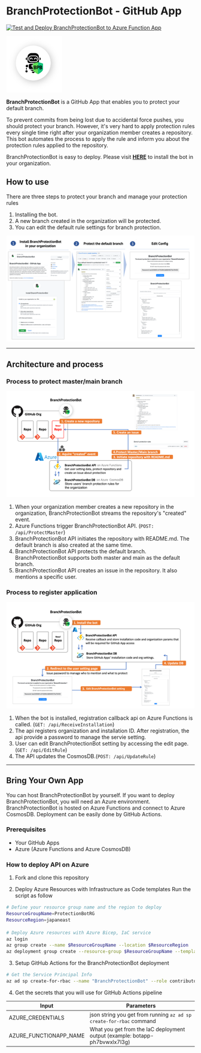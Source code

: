# BranchProtectionBot - GitHub App

[![Test and Deploy BranchProtectionBot to Azure Function App](https://github.com/yuhattor/BranchProtectionBot/actions/workflows/main.yml/badge.svg)](https://github.com/yuhattor/BranchProtectionBot/actions/workflows/main.yml)

<img src="./contents/bot.png" width="150px">

**BranchProtectionBot** is a GitHub App that enables you to protect your default branch.

To prevent commits from being lost due to accidental force pushes, you should protect your branch. However, it's very hard to apply protection rules every single time right after your organization member creates a repository. This bot automates the process to apply the rule and inform you about the protection rules applied to the repository.

BranchProtectionBot is easy to deploy. Please visit **[HERE](https://github.com/apps/BranchProtectionBot)** to install the bot in your organization.

## How to use

There are three steps to protect your branch and manage your protection rules

1. Installing the bot.
2. A new branch created in the organization will be protected.
3. You can edit the default rule settings for branch protection.

![](./contents/installation.png)

---

## Architecture and process

### Process to protect master/main branch

![](./contents/protection-diagram.png)

1. When your organization member creates a new repository in the organization, BranchProtectionBot streams the repository's "created" event.
2. Azure Functions trigger BranchProtectionBot API. (```POST: /api/ProtectMaster```)
3. BranchProtectionBot API initiates the repository with README.md. The default branch is also created at the same time.
4. BranchProtectionBot API protects the default branch. BranchProtectionBot supports both master and main as the default branch.
5. BranchProtectionBot API creates an issue in the repository. It also mentions a specific user.

### Process to register application

![](./contents/registration-diagram.png)

1. When the bot is installed, registration callback api on Azure Functions is called. (```GET: /api/ReceiveInstallation```)
2. The api registers organization and installation ID. After registration, the api provide a password to manage the servie setting.
3. User can edit BranchProtectionBot setting by accessing the edit page.(```GET: /api/EditRule```)
4. The API updates the CosmosDB.(```POST: /api/UpdateRule```)

---

## Bring Your Own App

You can host BranchProtectionBot by yourself. If you want to deploy BranchProtectionBot, you will need an Azure environment. BranchProtectionBot is hosted on Azure Functions and connect to Azure CosmosDB. Deployment can be easily done by GitHub Actions.

### Prerequisites

- Your GitHub Apps
- Azure (Azure Functions and Azure CosmosDB)

### How to deploy API on Azure

1. Fork and clone this repository

2. Deploy Azure Resources with Infrastructure as Code templates
Run the script as follow  

```bash
# Define your resource group name and the region to deploy
ResourceGroupName=ProtectionBotRG
ResourceRegion=japaneast

# Deploy Azure resources with Azure Bicep, IaC service
az login
az group create --name $ResourceGroupName --location $ResourceRegion
az deployment group create --resource-group $ResourceGroupName --template-file main.bicep --parameters appInsightsLocation=$ResourceRegion
```

3. Setup GitHub Actions for the BranchProtectionBot deployment

```bash
# Get the Service Principal Info
az ad sp create-for-rbac --name "BranchProtectionBot" --role contributor --scopes /subscriptions/<YOUR SUBSCRIPTION ID> --sdk-auth
```

4. Get the secrets that you will use for GitHub Actions pipeline

Input |Parameters
-----|-----
AZURE_CREDENTIALS | json string you get from running `az ad sp  create-for-rbac` command
AZURE_FUNCTIONAPP_NAME | What you get from the IaC deployment output (example: botapp-ph7bvwxlx7l3g)
